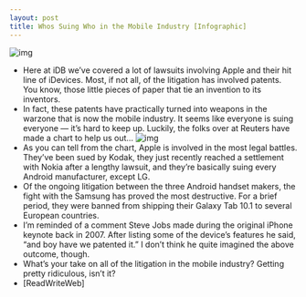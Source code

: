 ```yaml
---
layout: post
title: Whos Suing Who in the Mobile Industry [Infographic]
---
```

![img](http://media.idownloadblog.com/wp-content/uploads/2011/08/year-of-the-copycats.jpeg)
* Here at iDB we’ve covered a lot of lawsuits involving Apple and their hit line of iDevices. Most, if not all, of the litigation has involved patents. You know, those little pieces of paper that tie an invention to its inventors.
* In fact, these patents have practically turned into weapons in the warzone that is now the mobile industry. It seems like everyone is suing everyone — it’s hard to keep up. Luckily, the folks over at Reuters have made a chart to help us out…
![img](http://media.idownloadblog.com/wp-content/uploads/2011/08/Reuters_Patent_Chart.jpg)
* As you can tell from the chart, Apple is involved in the most legal battles. They’ve been sued by Kodak, they just recently reached a settlement with Nokia after a lengthy lawsuit, and they’re basically suing every Android manufacturer, except LG.
* Of the ongoing litigation between the three Android handset makers, the fight with the Samsung has proved the most destructive. For a brief period, they were banned from shipping their Galaxy Tab 10.1 to several European countries.
* I’m reminded of a comment Steve Jobs made during the original iPhone keynote back in 2007. After listing some of the device’s features he said, “and boy have we patented it.” I don’t think he quite imagined the above outcome, though.
* What’s your take on all of the litigation in the mobile industry? Getting pretty ridiculous, isn’t it?
* [ReadWriteWeb]

